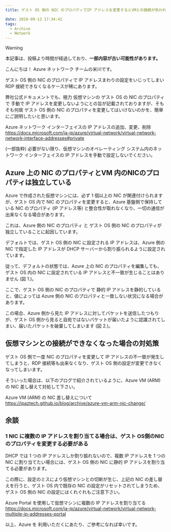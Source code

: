 ```yaml
---
title: ゲスト OS 側の NIC のプロパティでIP アドレスを変更するとVMとの接続が失われる事象について

date: 2018-09-12 17:34:42
tags:
  - Archive
  - Network
---
```

> [!WARNING]
> 本記事は、投稿より時間が経過しており、**一部内容が古い可能性があります。**

こんにちは！ Azure ネットワーク チームの米川です。

ゲスト OS 側の NIC のプロパティで IP アドレスまわりの設定をいじってしまい RDP 接続できなくなるケースが稀にあります。

弊社公式ドキュメントでも、極力 仮想マシンの ゲスト OS の NIC のプロパティで 手動で IP アドレスを変更しないようにとの旨が記載されておりますが、そもそも何故 ゲスト OS 側の NIC のプロパティを変更してはいけないのかを、簡単にご説明したいと思います。

Azure ネットワーク インターフェイスの IP アドレスの追加、変更、削除
https://docs.microsoft.com/ja-jp/azure/virtual-network/virtual-network-network-interface-addresses#private

(一部抜粋)
必要がない限り、仮想マシンのオペレーティング システム内のネットワーク インターフェイスの IP アドレスを手動で設定しないでください。

## Azure 上の NIC のプロパティとVM 内のNICのプロパティは独立している

Azure で作成された仮想マシンには、必ず 1 個以上の NIC が関連付けられますが、ゲスト OS 内で NIC のプロパティを変更すると、Azure 基盤側で保持している NIC のプロパティ (IP アドレス等) と整合性が取れなくなり、一切の通信が出来なくなる場合があります。

これは、Azure 側の NIC のプロパティ と ゲスト OS 側の NIC のプロパティが独立していることに起因しています。

デフォルトでは、ゲスト OS 側の NIC に設定される IP アドレスは、Azure 側の NIC で指定した IP アドレスが DHCP サーバーから割り振られるように設定されています。

従って、デフォルトの状態では、Azure 上の NIC のプロパティを編集しても、ゲスト OS 内の NIC に設定されている IP アドレスと不一致が生じることはありません (図 1.)。


ここで、ゲスト OS 側の NIC のプロパティで 静的 IP アドレスを静的していると、値によっては Azure 側の NIC のプロパティと一致しない状況になる場合があります。

この場合、Azure 側から見た IP アドレスに対してパケットを送信したつもりが、ゲスト OS 側から見ると自宛ではないパケットが届いたように認識されてしまい、届いたパケットを破棄してしまいます (図 2.)。


## 仮想マシンとの接続ができなくなった場合の対処策

ゲスト OS 側で一度 NIC のプロパティを変更して IP アドレスの不一致が発生してしまうと、RDP 接続等も出来なくなり、ゲスト OS 側の設定が変更できなくなってしまいます。

そういった場合は、以下のブログで紹介されているように、Azure VM (ARM) の NIC 差し替えて対処して下さい。

Azure VM (ARM) の NIC 差し替えについて
https://jpaztech.github.io/blog/archive/azure-vm-arm-nic-change/

## 余談

### 1 NIC に複数の IP アドレスを割り当てる場合は、ゲスト OS側のNIC のプロパティを変更する必要がある
DHCP では 1 つの IP アドレスしか割り振れないので、複数 IP アドレスを 1 つの NIC に割り当てたい場合には、ゲスト OS 側の NIC に静的 IP アドレスを割り当てる必要があります。

この際に、設定のミスにより仮想マシンとの切断が生じ、上記の NIC の差し替えを行うと、ゲスト OS 内で既存の NIC の設定がリセットされてしまうため、ゲスト OS 側の NIC の設定にはくれぐれもご注意下さい。

Azure Portal を使用して仮想マシンに複数の IP アドレスを割り当てる
https://docs.microsoft.com/ja-jp/azure/virtual-network/virtual-network-multiple-ip-addresses-portal

以上、Azure を 利用いただくにあたり、ご参考になれば幸いです。
